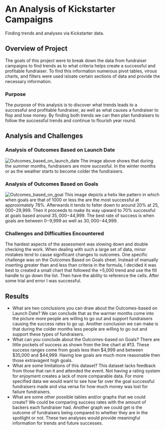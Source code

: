 # An Analysis of Kickstarter Campaigns
Finding trends and analyses via Kickstarter data.
## Overview of Project
The goals of this project were to break down the data from fundraiser campaigns to find trends as to what criteria helps create a successful and profitable fundraiser. To find this information numerous pivot tables, virous charts, and filters were used isloate certain sections of data and provide the necessary information. 
### Purpose
The purpose of this analysis is to discover what trends leads to a successful and profitable fundraiser, as well as what causes a fundraiser to flop and lose money. By finding both trends we can then plan fundraisers to follow the successful trends and continue to flourish year round. 
## Analysis and Challenges

### Analysis of Outcomes Based on Launch Date
![Outcomes_based_on_launch_date](https://user-images.githubusercontent.com/95777297/147891290-ef4456fe-022b-4b57-b630-b7a6aaf95c49.png)
The image above shows that during the summer months, fundraisers are more succesful. In the winter months or as the weather starts to become colder the fundraisers. 
### Analysis of Outcomes Based on Goals
![Outcomes_based_on_goal](https://user-images.githubusercontent.com/95777297/147891381-27dc41b7-24a1-4e49-a2a5-d8ea878a5524.png)
This image depicts a helix like pattern in which when goals are that of 1000 or less the are the most successful at approximately 78%. Afterwards it tends to falter down to around 20% at $25,000-$29,999. Then it proceeds to make its way upward to 70% successful at goals based around $35,000-$44,999. The best rate of success is when goals are between $0-$9,999 as well as $30,000-$44,999. 
### Challenges and Difficulties Encountered
The hardest aspects of the assessment was slowing down and double checking the work. When dealing with such a large set of data, minor mistakes tend to cause significant changes to outcomes. One specific challenge was on the Outcomes Based on Goals sheet. Instead of manually inserting greater than and less than criteria in the formula, I decided it was best to created a small chart that followed the +5,000 trend and use the fill handle to go down the list. Then have the ability to reference the cells. After some trial and error I was successful. 
## Results

- What are two conclusions you can draw about the Outcomes-based on Launch Date?
We can conclude that as the warmer months come into the picture more people are willing to go out and support fundraisers causing the success rates to go up. Another conclusion we can make is that during the colder months less people are willing to go out and support these types of fundraisers. 
- What can you conclude about the Outcomes-based on Goals?
There are little pockets of success as shown from the line chart at #13. These success ranges come from goals less then $4,999 and between $35,000 and $44,999. Having low goals are much more reasonable then those extravagent high goals.
- What are some limitations of this dataset?
This dataset lacks feedback from those that ran it and attended the event. Not having a rating system for enjoyment creates a lack of more comparable data. For more specified data we would want to see how far over the goal successful fundraisers made and visa versa for how much money was lost for failure fundraisers.
- What are some other possible tables and/or graphs that we could create?
We could be comparing success rates with the amount of backers each fundraiser had. Another graph we could get is the outcome of fundraisers being compared to whether they are in the spotlight or not. These two analyses would provide meaningful information for trends and future successes. 
